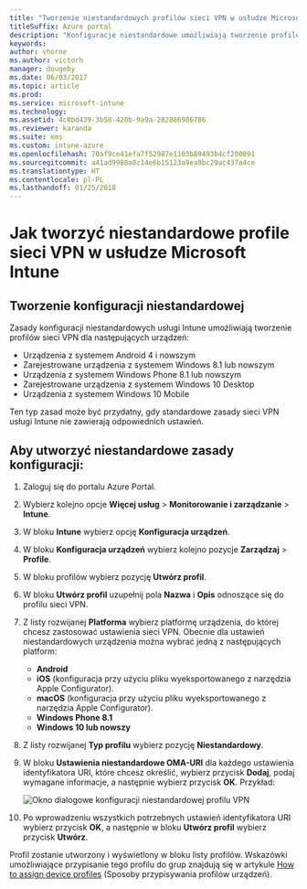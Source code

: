 ```yaml
---
title: "Tworzenie niestandardowych profilów sieci VPN w usłudze Microsoft Intune"
titleSuffix: Azure portal
description: "Konfiguracje niestandardowe umożliwiają tworzenie profilów sieci VPN w usłudze Intune."
keywords: 
author: vhorne
ms.author: victorh
manager: dougeby
ms.date: 06/03/2017
ms.topic: article
ms.prod: 
ms.service: microsoft-intune
ms.technology: 
ms.assetid: 4c0bd439-3b58-420b-9a9a-282886986786
ms.reviewer: karanda
ms.suite: ems
ms.custom: intune-azure
ms.openlocfilehash: 70af9ce41efa7f52987e1103b89493b4cf200091
ms.sourcegitcommit: a41ad9988a8c14e6b15123a9ea9bc29ac437a4ce
ms.translationtype: HT
ms.contentlocale: pl-PL
ms.lasthandoff: 01/25/2018
---
```

# <a name="how-to-create-custom-vpn-profiles-in-microsoft-intune"></a>Jak tworzyć niestandardowe profile sieci VPN w usłudze Microsoft Intune

## <a name="create-a-custom-configuration"></a>Tworzenie konfiguracji niestandardowej
Zasady konfiguracji niestandardowych usługi Intune umożliwiają tworzenie profilów sieci VPN dla następujących urządzeń:

* Urządzenia z systemem Android 4 i nowszym
* Zarejestrowane urządzenia z systemem Windows 8.1 lub nowszym
* Urządzenia z systemem Windows Phone 8.1 lub nowszym
* Zarejestrowane urządzenia z systemem Windows 10 Desktop 
* Urządzenia z systemem Windows 10 Mobile

Ten typ zasad może być przydatny, gdy standardowe zasady sieci VPN usługi Intune nie zawierają odpowiednich ustawień.

## <a name="to-create-a-custom-configuration-policy"></a>Aby utworzyć niestandardowe zasady konfiguracji:

1. Zaloguj się do portalu Azure Portal.
2. Wybierz kolejno opcje **Więcej usług** > **Monitorowanie i zarządzanie** > **Intune**.
3. W bloku **Intune** wybierz opcję **Konfiguracja urządzeń**.
4. W bloku **Konfiguracja urządzeń** wybierz kolejno pozycje **Zarządzaj** > **Profile**.
5. W bloku profilów wybierz pozycję **Utwórz profil**.
6. W bloku **Utwórz profil** uzupełnij pola **Nazwa** i **Opis** odnoszące się do profilu sieci VPN.
7. Z listy rozwijanej **Platforma** wybierz platformę urządzenia, do której chcesz zastosować ustawienia sieci VPN. Obecnie dla ustawień niestandardowych urządzenia można wybrać jedną z następujących platform:
    - **Android**
    - **iOS** (konfiguracja przy użyciu pliku wyeksportowanego z narzędzia Apple Configurator).
    - **macOS** (konfiguracja przy użyciu pliku wyeksportowanego z narzędzia Apple Configurator).
    - **Windows Phone 8.1**
    - **Windows 10 lub nowszy**
6. Z listy rozwijanej **Typ profilu** wybierz pozycję **Niestandardowy**.
7. W bloku **Ustawienia niestandardowe OMA-URI** dla każdego ustawienia identyfikatora URI, które chcesz określić, wybierz przycisk **Dodaj**, podaj wymagane informacje, a następnie wybierz przycisk **OK**. Przykład:

   ![Okno dialogowe konfiguracji niestandardowej profilu VPN](./media/Intune_Add_VPN_URI.png)

4.  Po wprowadzeniu wszystkich potrzebnych ustawień identyfikatora URI wybierz przycisk **OK**, a następnie w bloku **Utwórz profil** wybierz przycisk **Utwórz**.

Profil zostanie utworzony i wyświetlony w bloku listy profilów.
Wskazówki umożliwiające przypisanie tego profilu do grup znajdują się w artykule [How to assign device profiles](device-profile-assign.md) (Sposoby przypisywania profilów urządzeń).




